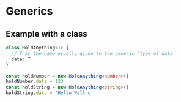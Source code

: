 # Generics

## Example with a class

```typescript
class HoldAnything<T> {
  // T is the name usually given to the generic 'type of data'
  data: T
}

const holdNumber = new HoldAnything<number>()
holdNumber.data = 123
const holdString = new HoldAnything<string>()
holdString.data = 'Hello Wall-e'
```

